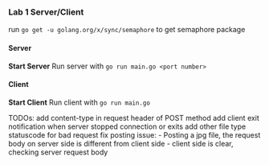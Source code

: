 ### Lab 1 Server/Client
run `go get -u golang.org/x/sync/semaphore` to get semaphore package

#### Server
**Start Server**
Run server with `go run main.go <port number>`

#### Client
**Start Client**
Run client with `go run main.go`

TODOs: 
add content-type in request header of POST method
add client exit notification when server stopped connection or exits
add other file type statuscode for bad request
fix posting issue:
    - Posting a jpg file, the request body on server side is different from client side
    - client side is clear, checking server request body


 

